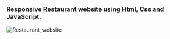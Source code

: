 ### Responsive Restaurant website using Html, Css and JavaScript.

![Restaurant_website](https://github.com/codersgyan/Responsive-restaurant-website/blob/master/restaurant-webpage.jpg)






